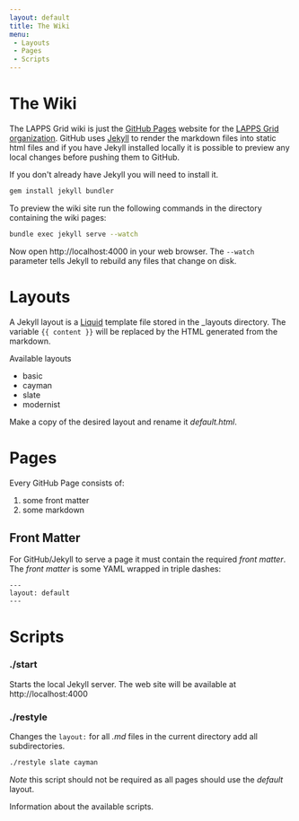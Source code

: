 ```yaml
---
layout: default
title: The Wiki
menu:
 - Layouts
 - Pages
 - Scripts	
---
```


# The Wiki

The LAPPS Grid wiki is just the [GitHub Pages](https://pages.github.com) website for the [LAPPS Grid organization](https://github.com/lapps). GitHub uses [Jekyll](https://github.com/jekyll/jekyll) to render the markdown files into static html files and if you have Jekyll installed locally it is possible to preview any local changes before pushing them to GitHub.

If you don't already have Jekyll you will need to install it.

```bash
gem install jekyll bundler  
```

To preview the wiki site run the following commands in the directory containing the wiki pages:

```bash
bundle exec jekyll serve --watch
```

Now open http://localhost:4000 in your web browser.  The `--watch` parameter tells Jekyll to rebuild any files that change on disk.

# Layouts

A Jekyll layout is a [Liquid](https://shopify.github.io/liquid/) template file stored in the _layouts directory. The variable `{{ content }}` will be replaced by the HTML generated from the markdown.

Available layouts

- basic
- cayman
- slate
- modernist

Make a copy of the desired layout and rename it *default.html*.

# Pages

Every GitHub Page consists of:

1. some front matter
1. some markdown

## Front Matter

For GitHub/Jekyll to serve a page it must contain the required *front matter*.  The *front matter* is some YAML wrapped in triple dashes:

```
---
layout: default
---
```


# Scripts

### ./start
Starts the local Jekyll server.  The web site will be available at http://localhost:4000

### ./restyle 
Changes the `layout:` for all *.md* files in the current directory add all subdirectories.

```bash
./restyle slate cayman
```

<div class="note">
<em>Note</em> this script should not be required as all pages should use the <i>default</i> layout.
</div>

Information about the available scripts.

